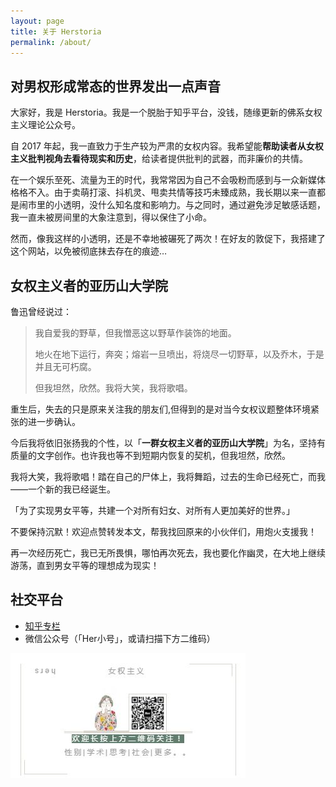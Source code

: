 ```yaml
---
layout: page
title: 关于 Herstoria
permalink: /about/
---
```


## 对男权形成常态的世界发出一点声音

大家好，我是 Herstoria。我是一个脱胎于知乎平台，没钱，随缘更新的佛系女权主义理论公众号。

自 2017 年起，我一直致力于生产较为严肃的女权内容。我希望能**帮助读者从女权主义批判视角去看待现实和历史**，给读者提供批判的武器，而非廉价的共情。

在一个娱乐至死、流量为王的时代，我常常因为自己不会吸粉而感到与一众新媒体格格不入。由于卖萌打滚、抖机灵、甩卖共情等技巧未臻成熟，我长期以来一直都是闹市里的小透明，没什么知名度和影响力。与之同时，通过避免涉足敏感话题，我一直未被房间里的大象注意到，得以保住了小命。

然而，像我这样的小透明，还是不幸地被碾死了两次！在好友的敦促下，我搭建了这个网站，以免被彻底抹去存在的痕迹…

## 女权主义者的亚历山大学院

鲁迅曾经说过：

> 我自爱我的野草，但我憎恶这以野草作装饰的地面。
> 
> 地火在地下运行，奔突；熔岩一旦喷出，将烧尽一切野草，以及乔木，于是并且无可朽腐。
> 
> 但我坦然，欣然。我将大笑，我将歌唱。

重生后，失去的只是原来关注我的朋友们,但得到的是对当今女权议题整体环境紧张的进一步确认。

今后我将依旧张扬我的个性，以「**一群女权主义者的亚历山大学院**」为名，坚持有质量的文字创作。也许我也等不到短期内恢复的契机，但我坦然，欣然。

我将大笑，我将歌唱！踏在自己的尸体上，我将舞蹈，过去的生命已经死亡，而我——一个新的我已经诞生。

「为了实现男女平等，共建一个对所有妇女、对所有人更加美好的世界。」

不要保持沉默！欢迎点赞转发本文，帮我找回原来的小伙伴们，用炮火支援我！

再一次经历死亡，我已无所畏惧，哪怕再次死去，我也要化作幽灵，在大地上继续游荡，直到男女平等的理想成为现实！

## 社交平台

- [知乎专栏](https://zhuanlan.zhihu.com/herstoria)
- 微信公众号（「Her小号」，或请扫描下方二维码）

![](images/footer.jpg)
